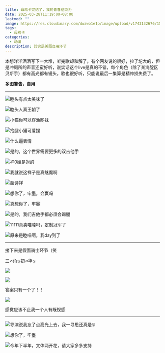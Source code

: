 ```yaml
---
title: 母鸡卡完结了，我的青春结束力
date: 2025-03-28T11:19:00+08:00
lastmod: ""
image: https://res.cloudinary.com/dwzwo1e1p/image/upload/v1743132676/1544d3c44e8d62abccb5323f5308f5a_jwav7v.png
tags:
  - 母鸡卡
categories:
  - 动漫
description: 其实是美图自用环节
---
```

本想洋洋洒洒写下一大堆，听完歌却和解了，有个网友说的很好，拉了坨大的，但是冲厕所的声音还蛮好听，说实话这个live是真的不错，每个角色（除了某海腚区贝斯手）都有高光都有镜头，歌也很好听，只能说最后一集算是精神损失费了。

**多图警告，自用**

- - -

![睦头有点太美味了](https://res.cloudinary.com/dwzwo1e1p/image/upload/v1743132080/b25c6a1d25f55a02108764f5e0f7d9f7161969776_aztltf.gif)

![睦头人真王朝了](https://res.cloudinary.com/dwzwo1e1p/image/upload/v1743132593/67FE05519F389CD8A344556BF17B902A_muywa8.gif)

![小猫你可以穿渔网袜](https://res.cloudinary.com/dwzwo1e1p/image/upload/v1743132436/840ab0542c0265355750220d77de511_pb4gtw.png)

![抬腿小猫可爱捏](https://res.cloudinary.com/dwzwo1e1p/image/upload/v1743132745/0091b3aff1e8db3569640fb5f98ce17_b1gwkq.png)

![什么逼表情](https://res.cloudinary.com/dwzwo1e1p/image/upload/v1743132645/506124d7be9e0a9574d75d077ca08e8_y8elhq.png)

![是的，这个世界需要更多的双吉他手](https://res.cloudinary.com/dwzwo1e1p/image/upload/v1743132676/1544d3c44e8d62abccb5323f5308f5a_jwav7v.png)

![祥0嫂是对的](https://res.cloudinary.com/dwzwo1e1p/image/upload/v1743132775/2ed794a1658f2acfcb5b047383e7704_edgbpj.png)

![我就说这祥子是真魅魔啊](https://res.cloudinary.com/dwzwo1e1p/image/upload/v1743132819/987c618bf1b75ad1486b24e39ffeb4f_dv36ua.png)

![超诗祥](https://res.cloudinary.com/dwzwo1e1p/image/upload/v1743132882/bfc7860749fe2b4eb4002ea0dc392c3_mh9i16.png)

![想你了，牢墨，会赢吗](https://res.cloudinary.com/dwzwo1e1p/image/upload/v1743132812/f7b369c00a7d9250b3046234ad6b927_krjmvh.png)

![真想你了，牢墨](https://res.cloudinary.com/dwzwo1e1p/image/upload/v1743132927/e2291da1bf7e065a4576b5a6eb3d3f1_pbbqek.png)

![是的，我们吉他手都必须会踢腿](https://res.cloudinary.com/dwzwo1e1p/image/upload/v1743133008/25ba27de265c5ddd85bbf4ba6ce6774_mqqbxq.png)

![11111真卖喵睦吗，定制冠军了](https://res.cloudinary.com/dwzwo1e1p/image/upload/v1743133055/c76d0470ad32f60fe4317e53ce0a818_digz75.png)

![原来是睦喵啊，我day到了](https://res.cloudinary.com/dwzwo1e1p/image/upload/v1743133059/858ba7b8b00df0f1e16c7c05a0f0c2d_mnwhy7.png)

- - -

接下来是假面骑士环节（笑

三↗角↘初↗华↘

![](https://res.cloudinary.com/dwzwo1e1p/image/upload/v1743133539/753bdcf63875b1e973e13edc171795a_xjxqcn.png)

![](https://res.cloudinary.com/dwzwo1e1p/image/upload/v1743133542/94dd9345e443b6dc2259559f1e89191_wshmps.png)

答案只有一个了！！

![](https://res.cloudinary.com/dwzwo1e1p/image/upload/v1743133548/0d20a8d79860ba397e95f22ec179768_yd2gpj.png)

感觉应该不止我一个人有既视感

- - -

![导演说我忘了点高光上去，我一寻思还真是🤓](https://res.cloudinary.com/dwzwo1e1p/image/upload/v1743133635/a877b5953b24306ddcd03de5f4f0c52_xvuad4.png)

![想你了，牢墨](https://res.cloudinary.com/dwzwo1e1p/image/upload/v1743133642/e9fbd69c3e49a30192c6c95dd419960_a990ep.png)

![今年下半年，文体两开花，请大家多多支持](https://res.cloudinary.com/dwzwo1e1p/image/upload/v1743133697/ed8fa90cf4cc073e3da823f8eb72edf_kcvcgv.png)
